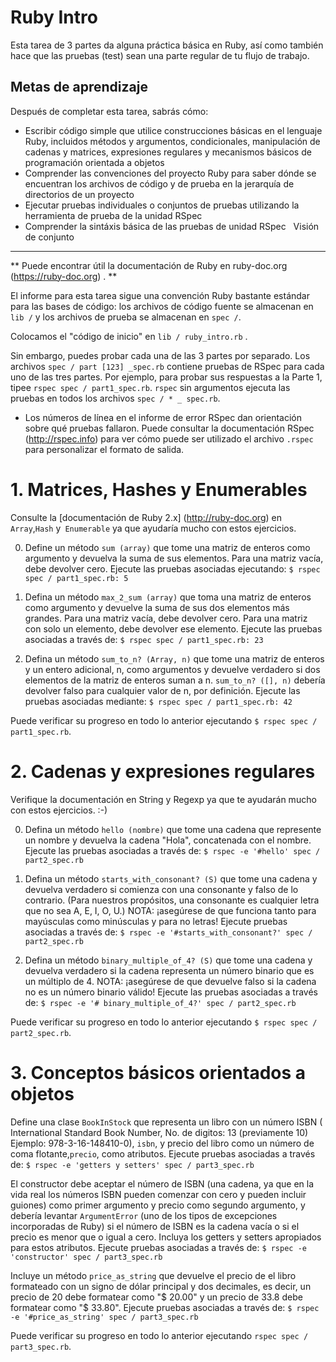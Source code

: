 Ruby Intro
=============

Esta tarea de 3 partes da alguna práctica básica en Ruby, así como también hace que las pruebas (test) sean una parte regular de tu flujo de trabajo.



Metas de aprendizaje
--------------
Después de completar esta tarea, sabrás cómo:

* Escribir código simple que utilice construcciones básicas en el lenguaje Ruby, incluidos métodos y argumentos, condicionales, manipulación de cadenas y matrices, expresiones regulares y mecanismos básicos de programación orientada a objetos
* Comprender las convenciones del proyecto Ruby para saber dónde se encuentran los archivos de código y de prueba en la jerarquía de directorios de un proyecto
* Ejecutar pruebas individuales o conjuntos de pruebas utilizando la herramienta de prueba de la unidad RSpec
* Comprender la sintáxis básica de las pruebas de unidad RSpec
 
Visión de conjunto
--------

** Puede encontrar útil la documentación de Ruby en ruby-doc.org (https://ruby-doc.org) . **

El informe para esta tarea sigue una convención Ruby bastante estándar para las bases de código: los archivos de código fuente se almacenan en `lib /` y los archivos de prueba se almacenan en `spec /`.

Colocamos el "código de inicio" en `lib / ruby_intro.rb` .

Sin embargo, puedes probar cada una de las 3 partes por separado. Los archivos
`spec / part [123] _spec.rb` contiene pruebas de RSpec para cada uno de las tres partes. Por ejemplo, para probar sus respuestas a la Parte 1, tipee  `rspec
spec / part1_spec.rb`. `rspec` sin argumentos ejecuta las pruebas en todos
los archivos `spec / * _ spec.rb`.

* Los números de línea en el informe de error RSpec
dan orientación sobre qué pruebas fallaron. Puede consultar la documentación RSpec
 (http://rspec.info) para ver cómo puede ser utilizado el archivo `.rspec` para personalizar el formato de salida.



# 1. Matrices, Hashes y Enumerables

Consulte la [documentación de Ruby 2.x] (http://ruby-doc.org) en `Array`,`Hash` y` Enumerable` ya que ayudaría mucho con estos ejercicios.

0. Define un método `sum (array)` que tome una matriz de enteros como argumento y devuelva la suma de sus elementos. Para una matriz vacía, debe devolver cero. Ejecute las pruebas asociadas ejecutando: `$ rspec spec / part1_spec.rb: 5`

0. Defina un método `max_2_sum (array)` que toma una matriz de enteros como argumento y devuelve la suma de sus dos elementos más grandes. Para una matriz vacía, debe devolver cero. Para una matriz con solo un elemento, debe devolver ese elemento. Ejecute las pruebas asociadas a través de: `$ rspec spec / part1_spec.rb: 23`

0. Defina un método `sum_to_n? (Array, n)` que tome una matriz de enteros y un entero adicional, n, como argumentos y devuelve verdadero si dos elementos de la matriz de enteros suman a n. `sum_to_n? ([], n)` debería devolver falso para cualquier valor de n, por definición. Ejecute las pruebas asociadas mediante: `$ rspec spec / part1_spec.rb: 42`

Puede verificar su progreso en todo lo anterior ejecutando `$ rspec spec / part1_spec.rb`.

# 2. Cadenas y expresiones regulares

Verifique la documentación en String y Regexp ya que te ayudarán mucho con estos ejercicios. :-)

0. Defina un método `hello (nombre)` que tome una cadena que represente un nombre y devuelva la cadena "Hola", concatenada con el nombre. Ejecute las pruebas asociadas a través de: `$ rspec -e '#hello' spec / part2_spec.rb`

0. Defina un método `starts_with_consonant? (S)` que tome una cadena y devuelva verdadero si comienza con una consonante y falso de lo contrario. (Para nuestros propósitos, una consonante es cualquier letra que no sea A, E, I, O, U.) NOTA: ¡asegúrese de que funciona tanto para mayúsculas como minúsculas y para no letras! Ejecute pruebas asociadas a través de: `$ rspec -e '#starts_with_consonant?' spec / part2_spec.rb`

0. Defina un método `binary_multiple_of_4? (S)` que tome una cadena y devuelva verdadero si la cadena representa un número binario que es un múltiplo de 4. NOTA: ¡asegúrese de que devuelve falso si la cadena no es un número binario válido! Ejecute las pruebas asociadas a través de: `$ rspec -e '# binary_multiple_of_4?' spec / part2_spec.rb`

Puede verificar su progreso en todo lo anterior ejecutando `$ rspec spec / part2_spec.rb`.

# 3. Conceptos básicos orientados a objetos


Define una clase `BookInStock` que representa un libro con un número ISBN ( International Standard Book Number, No. de  digitos: 13 (previamente 10)
Ejemplo: 978-3-16-148410-0), `isbn`, y precio del libro como un número de coma flotante,`precio`, como atributos. Ejecute pruebas asociadas a través de: `$ rspec -e 'getters y setters' spec / part3_spec.rb`

El constructor debe aceptar el número de ISBN
(una cadena, ya que en la vida real los números ISBN pueden comenzar con cero y pueden
incluir guiones) como primer argumento y precio como segundo argumento, y
debería levantar `ArgumentError` (uno de los tipos de excepciones incorporadas de Ruby) si
el número de ISBN es la cadena vacía o si el precio es menor que o
igual a cero. Incluya los getters y setters apropiados para estos
atributos. Ejecute pruebas asociadas a través de: `$ rspec -e 'constructor' spec / part3_spec.rb`

Incluye un método `price_as_string` que devuelve el precio de
el libro formateado con un signo de dólar principal y dos decimales, es decir, un precio
de 20 debe formatear como "$ 20.00" y un precio de 33.8 debe formatear como
"$ 33.80". Ejecute pruebas asociadas a través de: `$ rspec -e '#price_as_string' spec / part3_spec.rb`

Puede verificar su progreso en todo lo anterior ejecutando `rspec spec / part3_spec.rb`.
